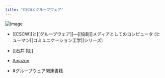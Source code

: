 ```yaml
---
title: "CSCWとグループウェア"
---
```


![image](https://gyazo.com/48aad61fe44061315743ae7f98ffaef8/thumb/1000)

- [[CSCW]]と[[グループウェア]]―[[協創]]メディアとしてのコンピュータ (ヒューマン[[コミュニケーション工学]]シリーズ)
- [[石井 裕]]
- [Amazon](http://amzn.to/2Gw51L0)

- #グループウェア関連書籍

